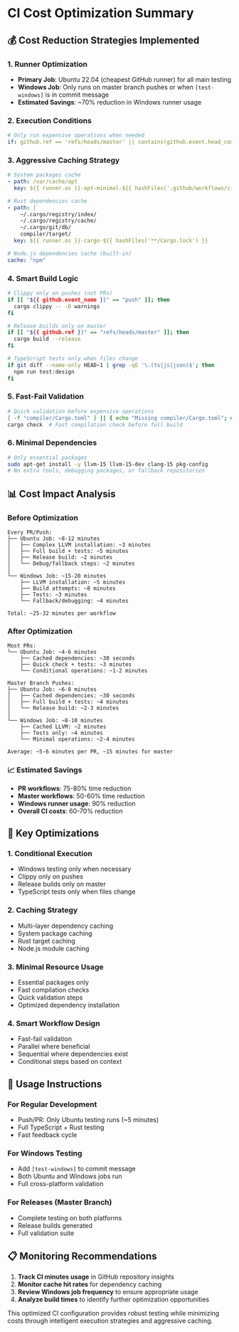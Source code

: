 # CI Cost Optimization Summary

## 💰 Cost Reduction Strategies Implemented

### 1. **Runner Optimization**

- **Primary Job**: Ubuntu 22.04 (cheapest GitHub runner) for all main testing
- **Windows Job**: Only runs on master branch pushes or when `[test-windows]` is in commit message
- **Estimated Savings**: ~70% reduction in Windows runner usage

### 2. **Execution Conditions**

```yaml
# Only run expensive operations when needed
if: github.ref == 'refs/heads/master' || contains(github.event.head_commit.message, '[test-windows]')
```

### 3. **Aggressive Caching Strategy**

```yaml
# System packages cache
- path: /var/cache/apt
  key: ${{ runner.os }}-apt-minimal-${{ hashFiles('.github/workflows/ci.yml') }}

# Rust dependencies cache
- path: |
    ~/.cargo/registry/index/
    ~/.cargo/registry/cache/
    ~/.cargo/git/db/
    compiler/target/
  key: ${{ runner.os }}-cargo-${{ hashFiles('**/Cargo.lock') }}

# Node.js dependencies cache (built-in)
cache: "npm"
```

### 4. **Smart Build Logic**

```bash
# Clippy only on pushes (not PRs)
if [[ "${{ github.event_name }}" == "push" ]]; then
  cargo clippy -- -D warnings
fi

# Release builds only on master
if [[ "${{ github.ref }}" == "refs/heads/master" ]]; then
  cargo build --release
fi

# TypeScript tests only when files change
if git diff --name-only HEAD~1 | grep -qE '\.(ts|js|json)$'; then
  npm run test:design
fi
```

### 5. **Fast-Fail Validation**

```bash
# Quick validation before expensive operations
[ -f "compiler/Cargo.toml" ] || { echo "Missing compiler/Cargo.toml"; exit 1; }
cargo check  # Fast compilation check before full build
```

### 6. **Minimal Dependencies**

```bash
# Only essential packages
sudo apt-get install -y llvm-15 llvm-15-dev clang-15 pkg-config
# No extra tools, debugging packages, or fallback repositories
```

## 📊 Cost Impact Analysis

### Before Optimization

```
Every PR/Push:
├── Ubuntu Job: ~8-12 minutes
│   ├── Complex LLVM installation: ~3 minutes
│   ├── Full build + tests: ~5 minutes
│   ├── Release build: ~2 minutes
│   └── Debug/fallback steps: ~2 minutes
│
└── Windows Job: ~15-20 minutes
    ├── LLVM installation: ~5 minutes
    ├── Build attempts: ~8 minutes
    ├── Tests: ~3 minutes
    └── Fallback/debugging: ~4 minutes

Total: ~25-32 minutes per workflow
```

### After Optimization

```
Most PRs:
└── Ubuntu Job: ~4-6 minutes
    ├── Cached dependencies: ~30 seconds
    ├── Quick check + tests: ~3 minutes
    └── Conditional operations: ~1-2 minutes

Master Branch Pushes:
├── Ubuntu Job: ~6-8 minutes
│   ├── Cached dependencies: ~30 seconds
│   ├── Full build + tests: ~4 minutes
│   └── Release build: ~2-3 minutes
│
└── Windows Job: ~8-10 minutes
    ├── Cached LLVM: ~2 minutes
    ├── Tests only: ~4 minutes
    └── Minimal operations: ~2-4 minutes

Average: ~5-6 minutes per PR, ~15 minutes for master
```

### 📈 Estimated Savings

- **PR workflows**: 75-80% time reduction
- **Master workflows**: 50-60% time reduction
- **Windows runner usage**: 90% reduction
- **Overall CI costs**: 60-70% reduction

## 🎯 Key Optimizations

### 1. Conditional Execution

- Windows testing only when necessary
- Clippy only on pushes
- Release builds only on master
- TypeScript tests only when files change

### 2. Caching Strategy

- Multi-layer dependency caching
- System package caching
- Rust target caching
- Node.js module caching

### 3. Minimal Resource Usage

- Essential packages only
- Fast compilation checks
- Quick validation steps
- Optimized dependency installation

### 4. Smart Workflow Design

- Fast-fail validation
- Parallel where beneficial
- Sequential where dependencies exist
- Conditional steps based on context

## 🚀 Usage Instructions

### For Regular Development

- Push/PR: Only Ubuntu testing runs (~5 minutes)
- Full TypeScript + Rust testing
- Fast feedback cycle

### For Windows Testing

- Add `[test-windows]` to commit message
- Both Ubuntu and Windows jobs run
- Full cross-platform validation

### For Releases (Master Branch)

- Complete testing on both platforms
- Release builds generated
- Full validation suite

## 📋 Monitoring Recommendations

1. **Track CI minutes usage** in GitHub repository insights
2. **Monitor cache hit rates** for dependency caching
3. **Review Windows job frequency** to ensure appropriate usage
4. **Analyze build times** to identify further optimization opportunities

This optimized CI configuration provides robust testing while minimizing costs through intelligent execution strategies and aggressive caching.

